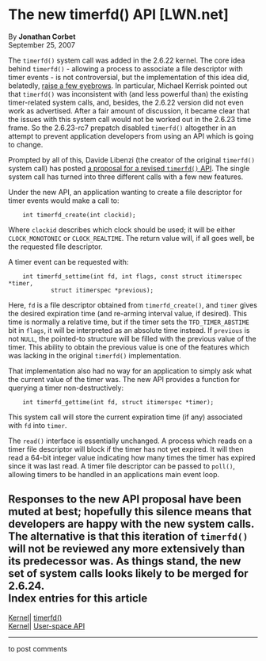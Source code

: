 # The new timerfd() API [LWN.net]

By **Jonathan Corbet**  
September 25, 2007 

The `timerfd()` system call was added in the 2.6.22 kernel. The core idea behind `timerfd()` \- allowing a process to associate a file descriptor with timer events - is not controversial, but the implementation of this idea did, belatedly, [raise a few eyebrows](http://lwn.net/Articles/245533/). In particular, Michael Kerrisk pointed out that `timerfd()` was inconsistent with (and less powerful than) the existing timer-related system calls, and, besides, the 2.6.22 version did not even work as advertised. After a fair amount of discussion, it became clear that the issues with this system call would not be worked out in the 2.6.23 time frame. So the 2.6.23-rc7 prepatch disabled `timerfd()` altogether in an attempt to prevent application developers from using an API which is going to change. 

Prompted by all of this, Davide Libenzi (the creator of the original `timerfd()` system call) has posted [a proposal for a revised `timerfd()` API](http://lwn.net/Articles/251227/). The single system call has turned into three different calls with a few new features. 

Under the new API, an application wanting to create a file descriptor for timer events would make a call to: 
    
    
        int timerfd_create(int clockid);
    

Where `clockid` describes which clock should be used; it will be either `CLOCK_MONOTONIC` or `CLOCK_REALTIME`. The return value will, if all goes well, be the requested file descriptor. 

A timer event can be requested with: 
    
    
        int timerfd_settime(int fd, int flags, const struct itimerspec *timer,
    			struct itimerspec *previous);
    

Here, `fd` is a file descriptor obtained from `timerfd_create()`, and `timer` gives the desired expiration time (and re-arming interval value, if desired). This time is normally a relative time, but if the timer sets the `TFD_TIMER_ABSTIME` bit in `flags`, it will be interpreted as an absolute time instead. If `previous` is not `NULL`, the pointed-to structure will be filled with the previous value of the timer. This ability to obtain the previous value is one of the features which was lacking in the original `timerfd()` implementation. 

That implementation also had no way for an application to simply ask what the current value of the timer was. The new API provides a function for querying a timer non-destructively: 
    
    
        int timerfd_gettime(int fd, struct itimerspec *timer);
    

This system call will store the current expiration time (if any) associated with `fd` into `timer`. 

The `read()` interface is essentially unchanged. A process which reads on a timer file descriptor will block if the timer has not yet expired. It will then read a 64-bit integer value indicating how many times the timer has expired since it was last read. A timer file descriptor can be passed to `poll()`, allowing timers to be handled in an applications main event loop. 

Responses to the new API proposal have been muted at best; hopefully this silence means that developers are happy with the new system calls. The alternative is that this iteration of `timerfd()` will not be reviewed any more extensively than its predecessor was. As things stand, the new set of system calls looks likely to be merged for 2.6.24.  
Index entries for this article  
---  
[Kernel](/Kernel/Index)| [timerfd()](/Kernel/Index#timerfd)  
[Kernel](/Kernel/Index)| [User-space API](/Kernel/Index#User-space_API)  
  


* * *

to post comments 
